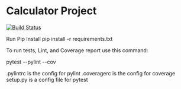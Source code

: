# Calculator Project
[![Build Status](https://app.travis-ci.com/svoishnis/calc2.svg?branch=main)](https://app.travis-ci.com/svoishnis/Calculator)

Run Pip Install
pip install -r requirements.txt

To run tests, Lint, and Coverage report use this command:

pytest  --pylint --cov

.pylintrc is the config for pylint
.coveragerc is the config for coverage
setup.py is a config file for pytest
